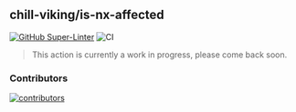 ## chill-viking/is-nx-affected

[![GitHub Super-Linter](https://github.com/chill-viking/is-nx-affected/actions/workflows/linter.yml/badge.svg)](https://github.com/super-linter/super-linter)
![CI](https://github.com/chill-viking/is-nx-affected/actions/workflows/ci.yml/badge.svg)

> This action is currently a work in progress, please come back soon.

<!--
Ahoy, fellow Viking of Code! 🛡️

Introducing the `chill-viking/is-nx-affected` GitHub Action, your trusty companion on the quest to conquer Nx monorepos! 🏰

### What's the Scoop?

This action is your treasure map to determine whether a specific `project` in your Nx monorepo is affected by changes in the current branch,
compared to a chosen `base` branch or tag. And guess what?
The default `base` is set to `'main'` because, well, it's the main course of our adventure! 🍖

### How to Unleash the Viking Power

To summon this mighty action in your GitHub workflow, follow these steps:

**Inputs**: Craft your spell in the workflow YAML with these enchanting inputs:

| Name      | Required | Description                                                      |
|-----------|----------|------------------------------------------------------------------|
| `project` | :check:  | The Nx project name you're targeting.                            |
| `base`    | :x:      | The base branch or tag to compare against. Defaults to `'main'`. |

**Outputs**: The action will cast a spell and set these outputs:

| Name                | Description                                                              |
|---------------------|--------------------------------------------------------------------------|
| `is-affected`       | `'true'` if the project has been affected, `'false'` otherwise.          |
| `affected-projects` | A comma-separated list of affected projects. Empty if none are affected. |

 ```yaml
 jobs:
   build:
   runs-on: ubuntu-latest
   steps:
     - name: 'Has my-nx-project been affected?'
       uses: chill-viking/is-nx-affected@v1
       with:
         project: 'my-nx-project'
         base: 'develop'

     - name: 'Release my-nx-project'
       if: steps.is-nx-affected.outputs.is-affected == 'true' # Only run if the project has been affected
       run: |
         echo 'Releasing my-nx-project...'
 ```

### License to Sail the Code Sea

This GitHub Action is all about freedom! It sails under the MIT License flag. Dive into the [LICENSE](LICENSE) scroll for all the nitty-gritty details.

### Join the Viking Crew

Contributions? Sure, why not! Although we're not actively recruiting shipmates at the moment, feel free to use this action, modify it, and maybe, just maybe, you'll become a legendary Viking coder in your own right! ⚔️

-->

### Contributors

[![contributors](https://contrib.rocks/image?repo=chill-viking/is-nx-affected)](https://github.com/chill-viking/is-nx-affected/graphs/contributors)
